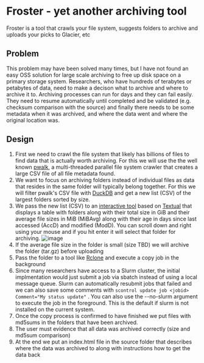 # Froster - yet another archiving tool
Froster is a tool that crawls your file system, suggests folders to archive and uploads your picks to Glacier, etc  

## Problem 

This problem may have been solved many times, but I have not found an easy OSS solution for large scale archiving to free up disk space on a primary storage system. Researchers, who have hundreds of terabytes or petabytes of data, need to make a decison what to archive and where to archive it to. Archiving processes can run for days and they can fail easily. They need to resume automatically until completed and be validated (e.g. checksum comparison with the source) and finally there needs to be some metadata when it was archived, and where the data went and where the original location was.

## Design 

1. First we need to crawl the file system that likely has billions of files to find data that is actually worth archiving. For this we will use the the well known [pwalk](https://github.com/fizwit/filesystem-reporting-tools), a multi-threaded parallel file system crawler that creates a large CSV file of all file metadata found. 
1. We want to focus on archiving folders instead of individual files as data that resides in the same folder will typically belong together. For this we will filter pwalk's CSV file with [DuckDB](https://duckdb.org) and get a new list (CSV) of the largest folders sorted by size. 
1. We pass the new list (CSV) to an [interactive tool](https://github.com/dirkpetersen/froster/blob/main/table_example.py) based on [Textual](https://textual.textualize.io/) that displays a table with folders along with their total size in GiB and their average file sizes in MiB (MiBAvg) along with their age in days since last accessed (AccD) and modified (ModD). You can scroll down and right using your mouse and if you hit enter it will select that folder for archiving.
![image](https://user-images.githubusercontent.com/1427719/230824467-6a6e5873-5a48-4656-8d75-42133a60ba30.png)
1. If the average file size in the folder is small (size TBD) we will archive the folder (tar.gz) before uploading 
1. Pass the folder to a tool like [Rclone](https://rclone.org) and execute a copy job in the background 
1. Since many researchers have access to a Slurm cluster, the initial implmentation would just submit a job via sbatch instead of using a local message queue. Slurm can automatically resubmit jobs that failed and we can also save some comments with `scontrol update job <jobid> Comment="My status update"` . You can also use the --no-slurm argument to execute the job in the foreground. This is the default if slurm is not installed on the current system. 
1. Once the copy process is confirmed to have finished we put files with md5sums in the folders that have been archived. 
1. The user must evidence that all data was archived correctly (size and md5sum comparison) 
1. At the end we put an index.html file in the source folder that describes where the data was archived to along with instructions how to get the data back

